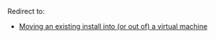 Redirect to:

*   [Moving an existing install into (or out of) a virtual machine](/index.php?title=Moving_an_existing_install_into_(or_out_of)_a_virtual_machine&redirect=no "Moving an existing install into (or out of) a virtual machine")